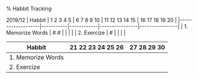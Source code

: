 % Habbit Tracking

2019/12
| Habbit            | 1 2 3 4 5 | 6 7 8 9 10 | 11 12 13 14 15 | 16 17 18 19 20 |
|-------------------|-----------|------------|----------------|----------------|
| 1. Memorize Words | # #       |            |                |                |
| 2. Exercize       | #         |            |                |                |

| Habbit            | 21 22 23 24 25 26 | 27 28 29 30 |
|-------------------|-------------------|-------------|
| 1. Memorize Words |                   |             |
| 2. Exercize       |                   |             |
